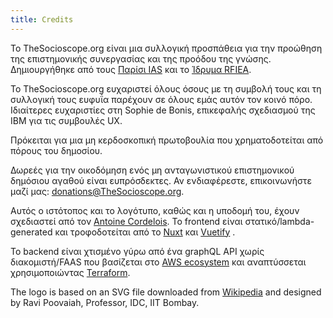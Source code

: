 ```yaml
---
title: Credits
---
```


Το TheSocioscope.org είναι μια συλλογική προσπάθεια για την προώθηση της επιστημονικής συνεργασίας και της προόδου της γνώσης. Δημιουργήθηκε από τους [Παρίσι IAS](https://www.paris-iea.fr) και το [Ίδρυμα RFIEA](http://rfiea.fr/en).

Το TheSocioscope.org ευχαριστεί όλους όσους με τη συμβολή τους και τη συλλογική τους ευφυΐα παρέχουν σε όλους εμάς αυτόν τον κοινό πόρο. Ιδιαίτερες ευχαριστίες στη Sophie de Bonis, επικεφαλής σχεδιασμού της IBM για τις συμβουλές UX.

Πρόκειται για μια μη κερδοσκοπική πρωτοβουλία που χρηματοδοτείται από πόρους του δημοσίου.

Δωρεές για την οικοδόμηση ενός μη ανταγωνιστικού επιστημονικού δημόσιου αγαθού είναι ευπρόσδεκτες. Αν ενδιαφέρεστε, επικοινωνήστε μαζί μας: [donations@TheSocioscope.org](mailto:donations@TheSocioscope.org).

Αυτός ο ιστότοπος και το λογότυπο, καθώς και η υποδομή του, έχουν σχεδιαστεί από τον [Antoine Cordelois](https://www.linkedin.com/in/antoine-cordelois/?locale=en_US). Το frontend είναι στατικό/lambda-generated και τροφοδοτείται από το [Nuxt](https://nuxtjs.org/) και [Vuetify](http://vuetifyjs.com) .

Το backend είναι χτισμένο γύρω από ένα graphQL API χωρίς διακομιστή/FAAS που βασίζεται στο [AWS ecosystem](https://aws.amazon.com/) και αναπτύσσεται χρησιμοποιώντας [Terraform](https://www.terraform.io/).

The logo is based on an SVG file downloaded from [Wikipedia](https://en.wikipedia.org/wiki/File:Heart-hand-shake.svg) and designed by Ravi Poovaiah, Professor, IDC, IIT Bombay.

